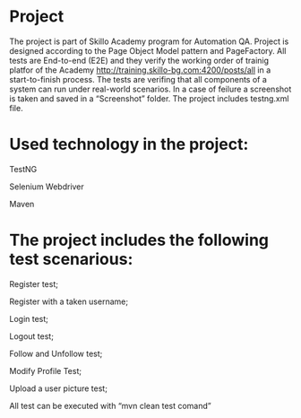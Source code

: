 # Project

The project is part of Skillo Academy program for Automation QA. Project is designed according to the Page Object Model  pattern and PageFactory. All tests are  End-to-end (E2E) and they verify the working order of trainig platfor of the Academy  http://training.skillo-bg.com:4200/posts/all in a start-to-finish process. The tests are verifing that all components of a system can run under real-world scenarios. In a case of feilure a screenshot is taken and saved in a “Screenshot” folder. The project includes testng.xml file.

# Used technology in the project:
TestNG

Selenium Webdriver

Maven

# The project includes the following test scenarious:
Register test;

Register with a taken username;

Login test;

Logout test;

Follow and Unfollow test;

Modify Profile Test;

Upload a user picture test;

All test can be executed with “mvn clean test comand”



